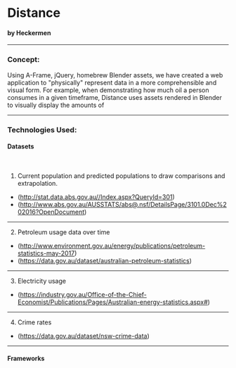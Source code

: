 # Distance

#### by Heckermen

---

### Concept:

Using A-Frame, jQuery, homebrew Blender assets, we have created a web application to "physically" represent data in a more comprehensible and visual form. For example, when demonstrating how much oil a person consumes in a given timeframe, Distance uses assets rendered in Blender to visually display the amounts of

---

### Technologies Used:

#### Datasets
<br/>

1) Current population and predicted populations to draw comparisons and extrapolation.
- (http://stat.data.abs.gov.au//Index.aspx?QueryId=301)
- (http://www.abs.gov.au/AUSSTATS/abs@.nsf/DetailsPage/3101.0Dec%202016?OpenDocument)

---

2) Petroleum usage data over time
- (http://www.environment.gov.au/energy/publications/petroleum-statistics-may-2017)
- (https://data.gov.au/dataset/australian-petroleum-statistics)

---

3) Electricity usage
- (https://industry.gov.au/Office-of-the-Chief-Economist/Publications/Pages/Australian-energy-statistics.aspx#)

---

4) Crime rates
- (https://data.gov.au/dataset/nsw-crime-data)


---

#### Frameworks

